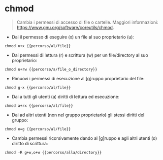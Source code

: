 # chmod

> Cambia i permessi di accesso di file o cartelle.
> Maggiori informazioni: <https://www.gnu.org/software/coreutils/chmod>.

- Dai il permesso di eseguire (x) un file al suo proprietario (u):

`chmod u+x {{percorso/al/file}}`

- Dai permessi di lettura (r) e scrittura (w) per un file/directory al suo proprietario:

`chmod u+rw {{percorso/a/file_o_directory}}`

- Rimuovi i permessi di esecuzione al [g]ruppo proprietario del file:

`chmod g-x {{percorso/al/file}}`

- Dai a tutti gli utenti (a) diritti di lettura ed esecuzione:

`chmod a+rx {{percorso/al/file}}`

- Dai ad altri utenti (non nel gruppo proprietario) gli stessi diritti del gruppo:

`chmod o=g {{percorso/al/file}}`

- Cambia permessi ricorsivamente dando al [g]ruppo e agli altri utenti (o) diritto di scrittura:

`chmod -R g+w,o+w {{percorso/alla/directory}}`
